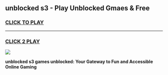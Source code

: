 
## unblocked s3 - Play Unblocked Gmaes & Free
<h3>
<a href="https://news.freeplayer.one?title=unblocked_s3&ref=23F">CLICK TO PLAY</a></h3>
<hr>

<h3>
<a href="https://news.freeplayer.one?title=unblocked_s3&ref=23F">CLICK 2 PLAY</a>
  
</h3>

<a href="https://news.freeplayer.one?title=unblocked_s3&ref=23F/"><img src="https://clearcache.store/games.png"></a>


**unblocked s3 games unblocked: Your Gateway to Fun and Accessible Online Gaming**
